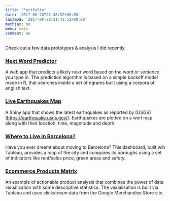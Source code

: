 ```yaml
---
title: "Portfolio"
date: '2017-08-20T21:38:52+08:00'
lastmod: '2017-08-28T21:41:52+08:00'
mathjax: no
menu: main
comment: no
---
```

Check out a few data prototypes & analysis I did recently.

### <a href="https://mcpasincoursera.shinyapps.io/next_word_predictor/" target="_blank">Next Word Predictor</a>
A web app that predicts a likely next word based on the word or sentence you type in. The prediction algorithm is based on a simple backoff model made in R, that searches inside a set of ngrams built using a corpora of english text.  

### <a href="https://mcpasincoursera.shinyapps.io/live_earthquakes/" target="_blank">Live Earthquakes Map</a>
A Shiny app that shows the latest earthquakes as reported by [USGS] (https://earthquake.usgs.gov/). Earthquakes are plotted on a worl map along with their location, time, magnitude and depth.  

### <a href="https://public.tableau.com/profile/marco.pasin#!/vizhome/BarcelonaDashboard/DASHBOARD" target="_blank">Where to Live in Barcelona?</a>
Have you ever dreamt about moving to Barcelona? This dashboard, built wih Tableau, provides a map of the city and compares its boroughs using a set of indicators like rent/sales price, green areas and safety.  

### <a href="http://www.analyticsforfun.com/2017/03/actionable-data-analysis-for-ecommerce.html" target="_blank">Ecommerce Products Matrix</a> 
An example of actionable product analysis that combines the power of data visualization with some descriptive statistics. The visualisation is built via Tableau and uses clickstream data from the Google Merchandise Store site.



